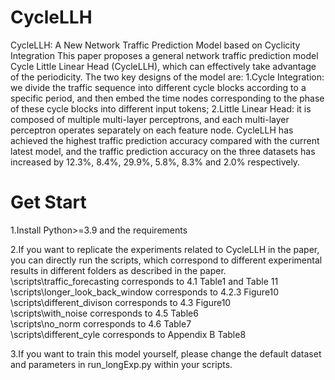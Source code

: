 # CycleLLH
CycleLLH: A New Network Traffic Prediction Model based on Cyclicity Integration
This paper proposes a general network traffic prediction model Cycle Little Linear Head (CycleLLH), which can effectively take advantage of the periodicity. The two key designs of the model are: 1.Cycle Integration: we divide the traffic sequence into different cycle blocks according to a specific period, and then embed the time nodes corresponding to the phase of these cycle blocks into different input tokens; 2.Little Linear Head: it is composed of multiple multi-layer perceptrons, and each multi-layer perceptron operates separately on each feature node.
CycleLLH has achieved the highest traffic prediction accuracy compared with the current latest model, and the traffic prediction accuracy on the three datasets has increased by 12.3%, 8.4%, 29.9%, 5.8%, 8.3% and 2.0% respectively.

# Get Start
1.Install Python>=3.9 and the requirements

2.If you want to replicate the experiments related to CycleLLH in the paper, you can directly run the scripts, which correspond to different experimental results in different folders as described in the paper.
<br />\scripts\traffic_forecasting corresponds to 4.1 Table1 and Table 11
<br />\scripts\longer_look_back_window corresponds to 4.2.3 Figure10
<br />\scripts\different_divison corresponds to 4.3 Figure10
<br />\scripts\with_noise corresponds to 4.5 Table6
<br />\scripts\no_norm corresponds to 4.6 Table7
<br />\scripts\different_cyle corresponds to Appendix B Table8

3.If you want to train this model yourself, please change the default dataset and parameters in run_longExp.py within your scripts.

